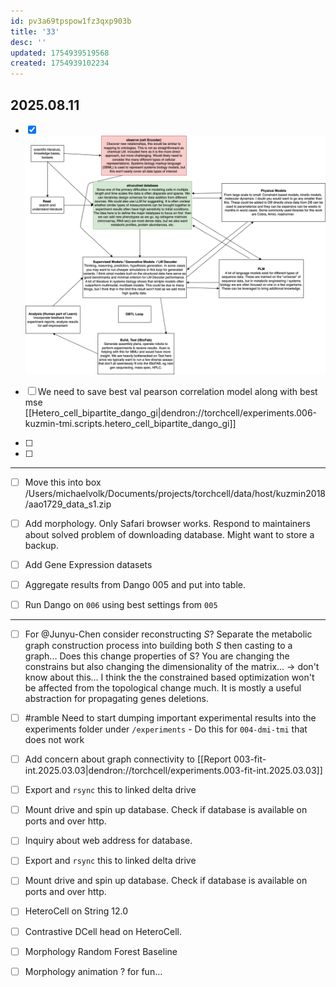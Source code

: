 ```yaml
---
id: pv3a69tpspow1fz3qxp903b
title: '33'
desc: ''
updated: 1754939519568
created: 1754939102234
---
```

## 2025.08.11

- [x] ![](./assets/drawio/cabbi-agent-idea.drawio.png)
- [ ] We need to save best val pearson correlation model along with best mse [[Hetero_cell_bipartite_dango_gi|dendron://torchcell/experiments.006-kuzmin-tmi.scripts.hetero_cell_bipartite_dango_gi]]

- [ ] 
- [ ] 

***

- [ ] Move this into box /Users/michaelvolk/Documents/projects/torchcell/data/host/kuzmin2018/aao1729_data_s1.zip

- [ ] Add morphology. Only Safari browser works. Respond to maintainers about solved problem of downloading database. Might want to store a backup.
- [ ] Add Gene Expression datasets

- [ ] Aggregate results from Dango 005 and put into table.
- [ ] Run Dango on `006` using best settings from `005`

***

- [ ] For @Junyu-Chen consider reconstructing $S$? Separate the metabolic graph construction process into building both $S$ then casting to a graph... Does this change properties of S? You are changing the constrains but also changing the dimensionality of the matrix... → don't know about this... I think the the constrained based optimization won't be affected from the topological change much. It is mostly a useful abstraction for propagating genes deletions.
- [ ] #ramble Need to start dumping important experimental results into the experiments folder under `/experiments` - Do this for `004-dmi-tmi` that does not work
- [ ] Add concern about graph connectivity to [[Report 003-fit-int.2025.03.03|dendron://torchcell/experiments.003-fit-int.2025.03.03]]
- [ ] Export and `rsync` this to linked delta drive
- [ ] Mount drive and spin up database. Check if database is available on ports and over http.
- [ ] Inquiry about web address for database.
- [ ] Export and `rsync` this to linked delta drive
- [ ] Mount drive and spin up database. Check if database is available on ports and over http.
- [ ] HeteroCell on String 12.0
- [ ] Contrastive DCell head on HeteroCell.
- [ ] Morphology Random Forest Baseline
- [ ] Morphology animation ? for fun...

